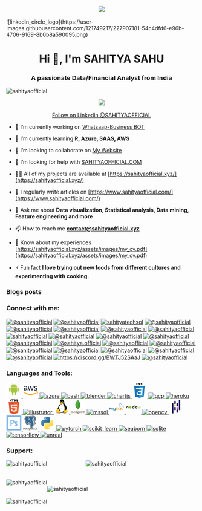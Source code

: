 <p align="center"><img src="https://user-images.githubusercontent.com/121749217/227902354-8c38541f-e56a-45bc-b3bc-dad30ad40e2c.gif"></p>
![linkedin_circle_logo](https://user-images.githubusercontent.com/121749217/227907181-54c4dfd6-e96b-4706-9169-8b0b8a590095.png)


<h1 align="center">Hi 👋, I'm SAHITYA SAHU</h1>
<h3 align="center">A passionate Data/Financial Analyst from India</h3>
<!-- <img align="right" alt="Coding" width="100" src="https://cdn.dribbble.com/users/1162077/screenshots/3848914/programmer.gif”> -->
<p align="left"> <img src="https://komarev.com/ghpvc/?username=sahityaofficial&label=Profile%20views&color=0e75b6&style=flat" alt="sahityaofficial" /> </p>

<p align="left"> <a href="https://github.com/sahityaofficial/KACHRA-PATTI/blob/master/mygf.gif" alt="sahityaofficial" /></a> </p> 

<p align="center"> <a href="https://www.linkedin.com/in/sahityaofficial" target="blank"><img width="5%" src="https://user-images.githubusercontent.com/121749217/227907181-54c4dfd6-e96b-4706-9169-8b0b8a590095.png"></a> </p>
  
<p align="center"> <a href="https://www.linkedin.com/in/sahityaofficial" target="blank">Follow on Linkedin @SAHITYAOFFICIAL</a> </p>
  
- 🔭 I’m currently working on [Whatsaap-Business BOT](https://www.sahityaofficial.com/)

- 🌱 I’m currently learning **R, Azure, SAAS, AWS**

- 👯 I’m looking to collaborate on [My Website](https://www.sahityaofficial.com/)

- 🤝 I’m looking for help with [SAHITYAOFFICIAL.COM](https://www.sahityaofficial.com/)

- 👨‍💻 All of my projects are available at [https://sahityaofficial.xyz/](https://sahityaofficial.xyz/)

- 📝 I regularly write articles on [https://www.sahityaofficial.com/](https://www.sahityaofficial.com/)

- 💬 Ask me about **Data visualization, Statistical analysis, Data mining, Feature engineering and more**

- 📫 How to reach me **contact@sahityaofficial.xyz**

- 📄 Know about my experiences [https://sahityaofficial.xyz/assets/images/my_cv.pdf](https://sahityaofficial.xyz/assets/images/my_cv.pdf)

- ⚡ Fun fact **I love trying out new foods from different cultures and experimenting with cooking.**

### Blogs posts
<!-- BLOG-POST-LIST:START -->
<!-- BLOG-POST-LIST:END -->

<h3 align="left">Connect with me:</h3>
<p align="left">
<a href="https://codepen.io/@sahityaofficial" target="blank"><img align="center" src="https://raw.githubusercontent.com/rahuldkjain/github-profile-readme-generator/master/src/images/icons/Social/codepen.svg" alt="@sahityaofficial" height="30" width="40" /></a>
<a href="https://dev.to/@sahityaofficial" target="blank"><img align="center" src="https://raw.githubusercontent.com/rahuldkjain/github-profile-readme-generator/master/src/images/icons/Social/devto.svg" alt="@sahityaofficial" height="30" width="40" /></a>
<a href="https://twitter.com/sahityatechsol" target="blank"><img align="center" src="https://raw.githubusercontent.com/rahuldkjain/github-profile-readme-generator/master/src/images/icons/Social/twitter.svg" alt="sahityatechsol" height="30" width="40" /></a>
<a href="https://linkedin.com/in/@sahityaofficial" target="blank"><img align="center" src="https://raw.githubusercontent.com/rahuldkjain/github-profile-readme-generator/master/src/images/icons/Social/linked-in-alt.svg" alt="@sahityaofficial" height="30" width="40" /></a>
<a href="https://stackoverflow.com/users/@sahityaofficial" target="blank"><img align="center" src="https://raw.githubusercontent.com/rahuldkjain/github-profile-readme-generator/master/src/images/icons/Social/stack-overflow.svg" alt="@sahityaofficial" height="30" width="40" /></a>
<a href="https://codesandbox.com/@sahityaofficial" target="blank"><img align="center" src="https://raw.githubusercontent.com/rahuldkjain/github-profile-readme-generator/master/src/images/icons/Social/codesandbox.svg" alt="@sahityaofficial" height="30" width="40" /></a>
<a href="https://kaggle.com/@sahityaofficial" target="blank"><img align="center" src="https://raw.githubusercontent.com/rahuldkjain/github-profile-readme-generator/master/src/images/icons/Social/kaggle.svg" alt="@sahityaofficial" height="30" width="40" /></a>
<a href="https://fb.com/@sahityaofficial" target="blank"><img align="center" src="https://raw.githubusercontent.com/rahuldkjain/github-profile-readme-generator/master/src/images/icons/Social/facebook.svg" alt="@sahityaofficial" height="30" width="40" /></a>
<a href="https://instagram.com/sahityaofficial" target="blank"><img align="center" src="https://raw.githubusercontent.com/rahuldkjain/github-profile-readme-generator/master/src/images/icons/Social/instagram.svg" alt="sahityaofficial" height="30" width="40" /></a>
<a href="https://dribbble.com/@sahityaofficial" target="blank"><img align="center" src="https://raw.githubusercontent.com/rahuldkjain/github-profile-readme-generator/master/src/images/icons/Social/dribbble.svg" alt="@sahityaofficial" height="30" width="40" /></a>
<a href="https://www.behance.net/@sahityaofficial" target="blank"><img align="center" src="https://raw.githubusercontent.com/rahuldkjain/github-profile-readme-generator/master/src/images/icons/Social/behance.svg" alt="@sahityaofficial" height="30" width="40" /></a>
<a href="https://hashnode.com/@sahityaofficial" target="blank"><img align="center" src="https://raw.githubusercontent.com/rahuldkjain/github-profile-readme-generator/master/src/images/icons/Social/hashnode.svg" alt="@sahityaofficial" height="30" width="40" /></a>
<a href="https://medium.com/@sahityaofficial" target="blank"><img align="center" src="https://raw.githubusercontent.com/rahuldkjain/github-profile-readme-generator/master/src/images/icons/Social/medium.svg" alt="@sahityaofficial" height="30" width="40" /></a>
<a href="https://www.youtube.com/c/@sahitya.official" target="blank"><img align="center" src="https://raw.githubusercontent.com/rahuldkjain/github-profile-readme-generator/master/src/images/icons/Social/youtube.svg" alt="@sahitya.official" height="30" width="40" /></a>
<a href="https://www.codechef.com/users/@sahityaofficial" target="blank"><img align="center" src="https://cdn.jsdelivr.net/npm/simple-icons@3.1.0/icons/codechef.svg" alt="@sahityaofficial" height="30" width="40" /></a>
<a href="https://www.hackerrank.com/@sahityaofficial" target="blank"><img align="center" src="https://raw.githubusercontent.com/rahuldkjain/github-profile-readme-generator/master/src/images/icons/Social/hackerrank.svg" alt="@sahityaofficial" height="30" width="40" /></a>
<a href="https://codeforces.com/profile/@sahityaofficial" target="blank"><img align="center" src="https://raw.githubusercontent.com/rahuldkjain/github-profile-readme-generator/master/src/images/icons/Social/codeforces.svg" alt="@sahityaofficial" height="30" width="40" /></a>
<a href="https://www.leetcode.com/@sahityaofficial" target="blank"><img align="center" src="https://raw.githubusercontent.com/rahuldkjain/github-profile-readme-generator/master/src/images/icons/Social/leet-code.svg" alt="@sahityaofficial" height="30" width="40" /></a>
<a href="https://www.hackerearth.com/@sahityaofficial" target="blank"><img align="center" src="https://raw.githubusercontent.com/rahuldkjain/github-profile-readme-generator/master/src/images/icons/Social/hackerearth.svg" alt="@sahityaofficial" height="30" width="40" /></a>
<a href="https://auth.geeksforgeeks.org/user/@sahityaofficial" target="blank"><img align="center" src="https://raw.githubusercontent.com/rahuldkjain/github-profile-readme-generator/master/src/images/icons/Social/geeks-for-geeks.svg" alt="@sahityaofficial" height="30" width="40" /></a>
<a href="https://www.topcoder.com/members/@sahityaofficial" target="blank"><img align="center" src="https://raw.githubusercontent.com/rahuldkjain/github-profile-readme-generator/master/src/images/icons/Social/topcoder.svg" alt="@sahityaofficial" height="30" width="40" /></a>
<a href="https://discord.gg/https://discord.gg/BWTJ52SAaJ" target="blank"><img align="center" src="https://raw.githubusercontent.com/rahuldkjain/github-profile-readme-generator/master/src/images/icons/Social/discord.svg" alt="https://discord.gg/BWTJ52SAaJ" height="30" width="40" /></a>
<a href="/@sahityaofficial" target="blank"><img align="center" src="https://raw.githubusercontent.com/rahuldkjain/github-profile-readme-generator/master/src/images/icons/Social/rss.svg" alt="@sahityaofficial" height="30" width="40" /></a>
</p>

<h3 align="left">Languages and Tools:</h3>
<p align="left"> <a href="https://developer.android.com" target="_blank" rel="noreferrer"> <img src="https://raw.githubusercontent.com/devicons/devicon/master/icons/android/android-original-wordmark.svg" alt="android" width="40" height="40"/> </a> <a href="https://aws.amazon.com" target="_blank" rel="noreferrer"> <img src="https://raw.githubusercontent.com/devicons/devicon/master/icons/amazonwebservices/amazonwebservices-original-wordmark.svg" alt="aws" width="40" height="40"/> </a> <a href="https://azure.microsoft.com/en-in/" target="_blank" rel="noreferrer"> <img src="https://www.vectorlogo.zone/logos/microsoft_azure/microsoft_azure-icon.svg" alt="azure" width="40" height="40"/> </a> <a href="https://www.gnu.org/software/bash/" target="_blank" rel="noreferrer"> <img src="https://www.vectorlogo.zone/logos/gnu_bash/gnu_bash-icon.svg" alt="bash" width="40" height="40"/> </a> <a href="https://www.blender.org/" target="_blank" rel="noreferrer"> <img src="https://download.blender.org/branding/community/blender_community_badge_white.svg" alt="blender" width="40" height="40"/> </a> <a href="https://www.chartjs.org" target="_blank" rel="noreferrer"> <img src="https://www.chartjs.org/media/logo-title.svg" alt="chartjs" width="40" height="40"/> </a> <a href="https://www.w3schools.com/css/" target="_blank" rel="noreferrer"> <img src="https://raw.githubusercontent.com/devicons/devicon/master/icons/css3/css3-original-wordmark.svg" alt="css3" width="40" height="40"/> </a> <a href="https://cloud.google.com" target="_blank" rel="noreferrer"> <img src="https://www.vectorlogo.zone/logos/google_cloud/google_cloud-icon.svg" alt="gcp" width="40" height="40"/> </a> <a href="https://heroku.com" target="_blank" rel="noreferrer"> <img src="https://www.vectorlogo.zone/logos/heroku/heroku-icon.svg" alt="heroku" width="40" height="40"/> </a> <a href="https://www.w3.org/html/" target="_blank" rel="noreferrer"> <img src="https://raw.githubusercontent.com/devicons/devicon/master/icons/html5/html5-original-wordmark.svg" alt="html5" width="40" height="40"/> </a> <a href="https://www.adobe.com/in/products/illustrator.html" target="_blank" rel="noreferrer"> <img src="https://www.vectorlogo.zone/logos/adobe_illustrator/adobe_illustrator-icon.svg" alt="illustrator" width="40" height="40"/> </a> <a href="https://www.linux.org/" target="_blank" rel="noreferrer"> <img src="https://raw.githubusercontent.com/devicons/devicon/master/icons/linux/linux-original.svg" alt="linux" width="40" height="40"/> </a> <a href="https://www.mongodb.com/" target="_blank" rel="noreferrer"> <img src="https://raw.githubusercontent.com/devicons/devicon/master/icons/mongodb/mongodb-original-wordmark.svg" alt="mongodb" width="40" height="40"/> </a> <a href="https://www.microsoft.com/en-us/sql-server" target="_blank" rel="noreferrer"> <img src="https://www.svgrepo.com/show/303229/microsoft-sql-server-logo.svg" alt="mssql" width="40" height="40"/> </a> <a href="https://www.mysql.com/" target="_blank" rel="noreferrer"> <img src="https://raw.githubusercontent.com/devicons/devicon/master/icons/mysql/mysql-original-wordmark.svg" alt="mysql" width="40" height="40"/> </a> <a href="https://nodejs.org" target="_blank" rel="noreferrer"> <img src="https://raw.githubusercontent.com/devicons/devicon/master/icons/nodejs/nodejs-original-wordmark.svg" alt="nodejs" width="40" height="40"/> </a> <a href="https://opencv.org/" target="_blank" rel="noreferrer"> <img src="https://www.vectorlogo.zone/logos/opencv/opencv-icon.svg" alt="opencv" width="40" height="40"/> </a> <a href="https://pandas.pydata.org/" target="_blank" rel="noreferrer"> <img src="https://raw.githubusercontent.com/devicons/devicon/2ae2a900d2f041da66e950e4d48052658d850630/icons/pandas/pandas-original.svg" alt="pandas" width="40" height="40"/> </a> <a href="https://www.photoshop.com/en" target="_blank" rel="noreferrer"> <img src="https://raw.githubusercontent.com/devicons/devicon/master/icons/photoshop/photoshop-line.svg" alt="photoshop" width="40" height="40"/> </a> <a href="https://www.postgresql.org" target="_blank" rel="noreferrer"> <img src="https://raw.githubusercontent.com/devicons/devicon/master/icons/postgresql/postgresql-original-wordmark.svg" alt="postgresql" width="40" height="40"/> </a> <a href="https://www.python.org" target="_blank" rel="noreferrer"> <img src="https://raw.githubusercontent.com/devicons/devicon/master/icons/python/python-original.svg" alt="python" width="40" height="40"/> </a> <a href="https://pytorch.org/" target="_blank" rel="noreferrer"> <img src="https://www.vectorlogo.zone/logos/pytorch/pytorch-icon.svg" alt="pytorch" width="40" height="40"/> </a> <a href="https://scikit-learn.org/" target="_blank" rel="noreferrer"> <img src="https://upload.wikimedia.org/wikipedia/commons/0/05/Scikit_learn_logo_small.svg" alt="scikit_learn" width="40" height="40"/> </a> <a href="https://seaborn.pydata.org/" target="_blank" rel="noreferrer"> <img src="https://seaborn.pydata.org/_images/logo-mark-lightbg.svg" alt="seaborn" width="40" height="40"/> </a> <a href="https://www.sqlite.org/" target="_blank" rel="noreferrer"> <img src="https://www.vectorlogo.zone/logos/sqlite/sqlite-icon.svg" alt="sqlite" width="40" height="40"/> </a> <a href="https://www.tensorflow.org" target="_blank" rel="noreferrer"> <img src="https://www.vectorlogo.zone/logos/tensorflow/tensorflow-icon.svg" alt="tensorflow" width="40" height="40"/> </a> <a href="https://unrealengine.com/" target="_blank" rel="noreferrer"> <img src="https://raw.githubusercontent.com/kenangundogan/fontisto/036b7eca71aab1bef8e6a0518f7329f13ed62f6b/icons/svg/brand/unreal-engine.svg" alt="unreal" width="40" height="40"/> </a> </p>

<h3 align="left">Support:</h3>
<p><a href="https://www.buymeacoffee.com/sahityaofficial"> <img align="left" src="https://cdn.buymeacoffee.com/buttons/v2/default-yellow.png" height="50" width="210" alt="sahityaofficial" /></a><a href="https://ko-fi.com/sahityaofficial"> <img align="left" src="https://cdn.ko-fi.com/cdn/kofi3.png?v=3" height="50" width="210" alt="sahityaofficial" /></a></p><br><br>

<p><img align="left" src="https://github-readme-stats.vercel.app/api/top-langs?username=sahityaofficial&show_icons=true&locale=en&layout=compact" alt="sahityaofficial" /></p>

<p>&nbsp;<img align="center" src="https://github-readme-stats.vercel.app/api?username=sahityaofficial&show_icons=true&locale=en" alt="sahityaofficial" /></p>

<p><img align="center" src="https://github-readme-streak-stats.herokuapp.com/?user=sahityaofficial&" alt="sahityaofficial" /></p>

